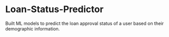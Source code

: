 # Loan-Status-Predictor
Built ML models to predict the loan approval status of a user based on their demographic information.
